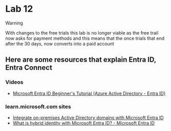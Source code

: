 # Lab 12 

> [!WARNING]
> With changes to the free trials this lab is no longer viable as the free trail now asks for payment methods
> and this means that the once trials that end after the 30 days, now converts into a paid account

## Here are some resources that explain Entra ID, Entra Connect

### Videos
- [Microsoft Entra ID Beginner's Tutorial (Azure Active Directory - Entra ID)](https://www.youtube.com/watch?v=0qZzcK1mHwA)

### learn.microsoft.com sites
- [Integrate on-premises Active Directory domains with Microsoft Entra ID](https://learn.microsoft.com/en-us/azure/architecture/reference-architectures/identity/azure-ad)
- [What is hybrid identity with Microsoft Entra ID? - Microsoft Entra ID](https://learn.microsoft.com/en-us/entra/identity/hybrid/whatis-hybrid-identity)
